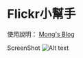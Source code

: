 # Flickr小幫手

使用說明：
[Mong's Blog](http://mong0520.blogspot.tw/2013/08/flickr-v10.html)

ScreenShot
![Alt text](https://farm3.staticflickr.com/2858/9682772809_088192a6cd_o_d.png)

